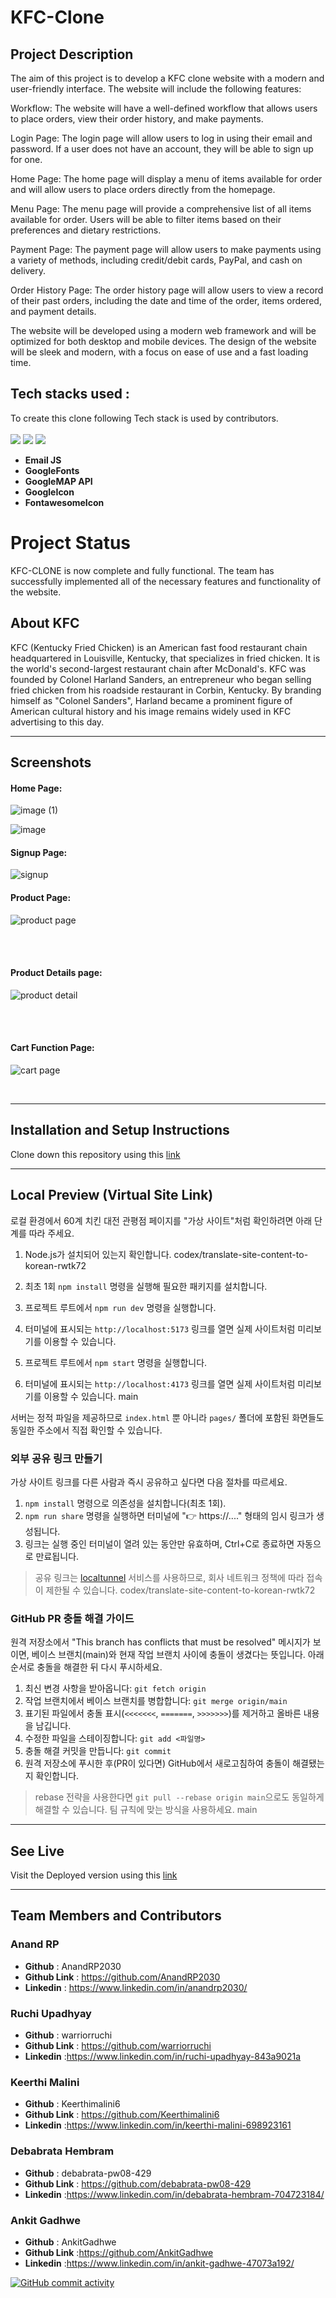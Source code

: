 # **KFC-Clone**
## **Project Description**


The aim of this project is to develop a KFC clone website with a modern and user-friendly interface. The website will include the following features:

Workflow: The website will have a well-defined workflow that allows users to place orders, view their order history, and make payments.

Login Page: The login page will allow users to log in using their email and password. If a user does not have an account, they will be able to sign up for one.

Home Page: The home page will display a menu of items available for order and will allow users to place orders directly from the homepage.

Menu Page: The menu page will provide a comprehensive list of all items available for order. Users will be able to filter items based on their preferences and dietary restrictions.

Payment Page: The payment page will allow users to make payments using a variety of methods, including credit/debit cards, PayPal, and cash on delivery.

Order History Page: The order history page will allow users to view a record of their past orders, including the date and time of the order, items ordered, and payment details.

The website will be developed using a modern web framework and will be optimized for both desktop and mobile devices. The design of the website will be sleek and modern, with a focus on ease of use and a fast loading time.
## **Tech stacks used :**
To create this clone following Tech stack is used by contributors.  
<br>
<img src="https://img.shields.io/badge/HTML5-E34F26?style=for-the-badge&logo=html5&logoColor=white"/>
<img src="https://img.shields.io/badge/CSS3-1572B6?style=for-the-badge&logo=css3&logoColor=white"/>
<img src="https://img.shields.io/badge/JavaScript-323330?style=for-the-badge&logo=javascript&logoColor=F7DF1E"/>   

* **Email JS**
* **GoogleFonts**
* **GoogleMAP API**
* **GoogleIcon**
* **FontawesomeIcon**

# **Project Status**

KFC-CLONE is now complete and fully functional. The team has successfully implemented all of the necessary features and functionality of the website.

## **About KFC**

KFC (Kentucky Fried Chicken) is an American fast food restaurant chain headquartered in Louisville, Kentucky, that specializes in fried chicken. It is the world's second-largest restaurant chain after McDonald's. KFC was founded by Colonel Harland Sanders, an entrepreneur who began selling fried chicken from his roadside restaurant in Corbin, Kentucky. By branding himself as "Colonel Sanders", Harland became a prominent figure of American cultural history and his image remains widely used in KFC advertising to this day.

<hr/>

## Screenshots
#### **Home Page:**
![image (1)](https://user-images.githubusercontent.com/120272171/216569032-3a601865-ad04-48ab-a361-eb87d282e71c.png)

![image](https://user-images.githubusercontent.com/120272171/216569252-24258a8b-4a9d-4b65-af89-8f12e1a87a31.png)


#### Signup Page:
![signup](https://user-images.githubusercontent.com/120272171/216569645-cab2c084-ea66-40f9-aee2-78c7b93297b6.png)



#### Product Page:

![product page](https://user-images.githubusercontent.com/120272171/216569738-5bfe5cb2-4aa1-4c5a-8b39-d3e8d266050e.png)

<br>

<br>


####  Product Details page:

![product detail](https://user-images.githubusercontent.com/120272171/216592024-22ecca63-da2f-4973-aa80-ad28b36ad617.jpg)

<br>


<br>

#### Cart Function Page:
![cart page](https://user-images.githubusercontent.com/120272171/216591711-4ffdedde-a661-4f4d-80a4-0a947a638a44.jpg)

<br>

<hr/>

## Installation and Setup Instructions
Clone down this repository using this <a href="https://github.com/AnandRP2030/KFC-Clone">link</a>
<hr/>

## Local Preview (Virtual Site Link)
로컬 환경에서 60계 치킨 대전 관평점 페이지를 "가상 사이트"처럼 확인하려면 아래 단계를 따라 주세요.

1. Node.js가 설치되어 있는지 확인합니다.
 codex/translate-site-content-to-korean-rwtk72
2. 최초 1회 `npm install` 명령을 실행해 필요한 패키지를 설치합니다.
3. 프로젝트 루트에서 `npm run dev` 명령을 실행합니다.
4. 터미널에 표시되는 `http://localhost:5173` 링크를 열면 실제 사이트처럼 미리보기를 이용할 수 있습니다.

2. 프로젝트 루트에서 `npm start` 명령을 실행합니다.
3. 터미널에 표시되는 `http://localhost:4173` 링크를 열면 실제 사이트처럼 미리보기를 이용할 수 있습니다.
 main

서버는 정적 파일을 제공하므로 `index.html` 뿐 아니라 `pages/` 폴더에 포함된 화면들도 동일한 주소에서 직접 확인할 수 있습니다.

### 외부 공유 링크 만들기
가상 사이트 링크를 다른 사람과 즉시 공유하고 싶다면 다음 절차를 따르세요.

1. `npm install` 명령으로 의존성을 설치합니다(최초 1회).
2. `npm run share` 명령을 실행하면 터미널에 "👉 https://...." 형태의 임시 링크가 생성됩니다.
3. 링크는 실행 중인 터미널이 열려 있는 동안만 유효하며, Ctrl+C로 종료하면 자동으로 만료됩니다.

> 공유 링크는 [localtunnel](https://github.com/localtunnel/localtunnel) 서비스를 사용하므로, 회사 네트워크 정책에 따라 접속이 제한될 수 있습니다.
 codex/translate-site-content-to-korean-rwtk72

### GitHub PR 충돌 해결 가이드

원격 저장소에서 "This branch has conflicts that must be resolved" 메시지가 보이면, 베이스 브랜치(main)와 현재 작업 브랜치 사이에 충돌이 생겼다는 뜻입니다. 아래 순서로 충돌을 해결한 뒤 다시 푸시하세요.

1. 최신 변경 사항을 받아옵니다: `git fetch origin`
2. 작업 브랜치에서 베이스 브랜치를 병합합니다: `git merge origin/main`
3. 표기된 파일에서 충돌 표시(`<<<<<<<`, `=======`, `>>>>>>>`)를 제거하고 올바른 내용을 남깁니다.
4. 수정한 파일을 스테이징합니다: `git add <파일명>`
5. 충돌 해결 커밋을 만듭니다: `git commit`
6. 원격 저장소에 푸시한 후(PR이 있다면) GitHub에서 새로고침하여 충돌이 해결됐는지 확인합니다.

> rebase 전략을 사용한다면 `git pull --rebase origin main`으로도 동일하게 해결할 수 있습니다. 팀 규칙에 맞는 방식을 사용하세요.
 main
<hr/>

## See Live
Visit the Deployed version using this <a href="https://my-kfc-clone3.netlify.app/">link</a>
<hr/>

## Team Members and Contributors

### Anand RP
- **Github** : AnandRP2030
- **Github Link** : https://github.com/AnandRP2030
- **Linkedin** : https://www.linkedin.com/in/anandrp2030/

### Ruchi Upadhyay
- **Github** : warriorruchi
- **Github Link** : https://github.com/warriorruchi
- **Linkedin** :https://www.linkedin.com/in/ruchi-upadhyay-843a9021a

### Keerthi Malini
- **Github** : Keerthimalini6
- **Github Link** : https://github.com/Keerthimalini6
- **Linkedin** :https://www.linkedin.com/in/keerthi-malini-698923161

### Debabrata Hembram
- **Github** : debabrata-pw08-429
- **Github Link** : https://github.com/debabrata-pw08-429
- **Linkedin** :https://www.linkedin.com/in/debabrata-hembram-704723184/

### Ankit Gadhwe
- **Github** : AnkitGadhwe
- **Github Link** :https://github.com/AnkitGadhwe
- **Linkedin** :https://www.linkedin.com/in/ankit-gadhwe-47073a192/

[![GitHub commit activity](https://img.shields.io/github/commit-activity/m/AnandRP2030/Kfc-clone.svg)](https://github.com/AnandRP2030/KFC-Clone)

